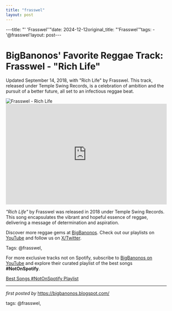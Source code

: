 ```yaml
---
title: "frasswel"
layout: post
---
```

---title: "' 'Frasswel''"date: 2024-12-12original_title: "'Frasswel'"tags:  - '@frasswel'layout: post---<!-- Post Title --><h1 >BigBanonos' Favorite Reggae Track: Frasswel - "Rich Life"</h1> <!-- Introductory Text --><p >Updated September 14, 2018, with "Rich Life" by Frasswel. This track, released under Temple Swing Records, is a celebration of ambition and the pursuit of a better future, all set to an infectious reggae beat.</p> <!-- Featured Image --><div > <img src="https://encrypted-tbn0.gstatic.com/images?q=tbn:ANd9GcTb3Omj2BydhAGzHnJbDPfkjHQst856G9-Uyw&s" alt="Frasswel - Rich Life" /></div> <!-- YouTube Video Embed --><div > <iframe width="100%" height="315" src="https://www.youtube.com/embed/tz9VceRbPcw" title="Frasswel - Rich Life (Official Audio)" frameborder="0" allow="accelerometer; autoplay; encrypted-media; gyroscope; picture-in-picture; web-share" referrerpolicy="strict-origin-when-cross-origin" allowfullscreen></iframe></div> <!-- Song Information --><div > <p><em>"Rich Life"</em> by Frasswel was released in 2018 under Temple Swing Records. This song encapsulates the vibrant and hopeful essence of reggae, delivering a message of determination and aspiration.</p></div> <!-- Footer Links --><div > <p>Discover more reggae gems at <a href="https://bigbanonos.blogspot.com/" target="_blank">BigBanonos</a>. Check out our playlists on <a href="https://www.youtube.com/@BigBanonos" target="_blank">YouTube</a> and follow us on <a href="https://x.com/bigbanonos" target="_blank">X/Twitter</a>.</p></div> <!-- Tags --><p >Tags: @frasswel,</p><!--Subscribe and Playlist Links--><div>    <p>For more exclusive tracks not on Spotify, subscribe to <a href="https://www.youtube.com/@BigBanonos" target="_blank">BigBanonos on YouTube</a> and explore their curated playlist of the best songs <strong>#NotOnSpotify</strong>.</p>    <p><a href="https://www.youtube.com/playlist?list=PLtuNtuTatqI0kFahUCbtbfenC_ET5O_tr" target="_blank">Best Songs #NotOnSpotify Playlist<br /></a></p></div><hr /><p><em>first posted by</em> <a href="https://bigbanonos.blogspot.com/" rel="noopener" target="_new">https://bigbanonos.blogspot.com/</a></p><p>tags: @frasswel,</p>